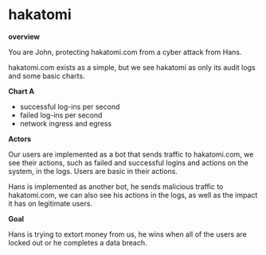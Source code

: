 # hakatomi

**overview**

You are John, protecting hakatomi.com from a cyber attack from Hans.

hakatomi.com exists as a simple, but we see hakatomi as only its audit logs and some basic charts.

**Chart A**
- successful log-ins per second
- failed log-ins per second
- network ingress and egress

**Actors**

Our users are implemented as a bot that sends traffic to hakatomi.com, we see their actions, such as failed and successful logins and actions on the system, in the logs. Users are basic in their actions.

Hans is implemented as another bot, he sends malicious traffic to hakatomi.com, we can also see his actions in the logs, as well as the impact it has on legitimate users.

**Goal**

Hans is trying to extort money from us, he wins when all of the users are locked out or he completes a data breach.
